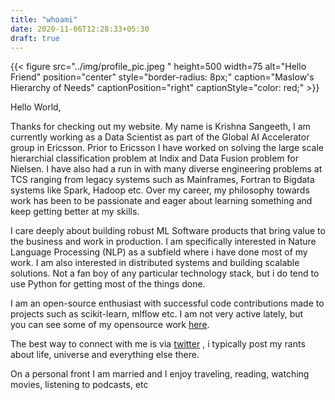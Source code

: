 ```yaml
---
title: "whoami"
date: 2020-11-06T12:28:33+05:30
draft: true
---
```



{{< figure src="../img/profile_pic.jpeg " height=500 width=75 alt="Hello Friend" position="center" style="border-radius: 8px;" caption="Maslow's Hierarchy of Needs" captionPosition="right" captionStyle="color: red;" >}}

Hello World,

Thanks for checking out my website. My name is Krishna Sangeeth, I am currently working as a Data Scientist as part of the Global AI Accelerator 
group in Ericsson. Prior to Ericsson I have worked on solving the large scale hierarchial classification problem at Indix and Data Fusion problem
for Nielsen. I have also had a run in with many diverse engineering problems at TCS ranging from legacy systems such as Mainframes, Fortran to Bigdata
systems like Spark, Hadoop etc. Over my career, my philosophy towards work has been to be passionate and eager about learning something and keep
getting better at my skills.
 
I care deeply about building robust ML Software products that bring value to the business and work in production. I am specifically interested in 
Nature Language Processing (NLP) as a subfield where i have done most of my work. I am also interested in distributed systems and building scalable
solutions. Not a fan boy of any particular technology stack, but i do tend to use Python for getting most of the things done.

I am an open-source enthusiast with successful code contributions made to projects such as scikit-learn, mlflow etc. I am not very active lately, but  
you can see some of my opensource work [here](https://github.com/whiletruelearn). 

The best way to connect with me is via [twitter](https://twitter.com/whiletruelearn) , i typically post my rants about life, universe and everything else there.

On a personal front I am married and I enjoy traveling, reading, watching movies, listening to podcasts, etc 

